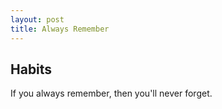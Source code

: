 ```yaml
---
layout: post
title: Always Remember
---
```


## Habits

If you always remember, then you'll never forget.
